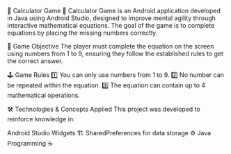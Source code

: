 📱 Calculator Game 🧮
Calculator Game is an Android application developed in Java using Android Studio, designed to improve mental agility through interactive mathematical equations. The goal of the game is to complete equations by placing the missing numbers correctly.

🎯 Game Objective
The player must complete the equation on the screen using numbers from 1 to 9, ensuring they follow the established rules to get the correct answer.

🕹️ Game Rules
1️⃣ You can only use numbers from 1 to 9.
2️⃣ No number can be repeated within the equation.
3️⃣ The equation can contain up to 4 mathematical operations.

🛠️ Technologies & Concepts Applied
This project was developed to reinforce knowledge in:

Android Studio Widgets 🏗️
SharedPreferences for data storage ⚙️
Java Programming ☕
